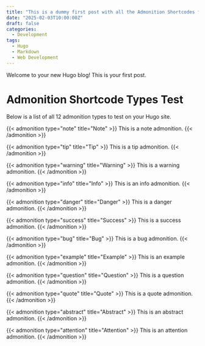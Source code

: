 ```yaml
---
title: "This is a dummy first post with all the Admonition Shortcodes for Testing"
date: "2025-02-03T10:00:00Z"
draft: false
categories:
  - Development
tags:
  - Hugo
  - Markdown
  - Web Development
---
```


Welcome to your new Hugo blog! This is your first post.

# Admonition Shortcode Types Test

Below is a list of all 12 admonition types to test on your Hugo site.

{{< admonition type="note" title="Note" >}}
This is a note admonition.
{{< /admonition >}}

{{< admonition type="tip" title="Tip" >}}
This is a tip admonition.
{{< /admonition >}}

{{< admonition type="warning" title="Warning" >}}
This is a warning admonition.
{{< /admonition >}}

{{< admonition type="info" title="Info" >}}
This is an info admonition.
{{< /admonition >}}

{{< admonition type="danger" title="Danger" >}}
This is a danger admonition.
{{< /admonition >}}

{{< admonition type="success" title="Success" >}}
This is a success admonition.
{{< /admonition >}}

{{< admonition type="bug" title="Bug" >}}
This is a bug admonition.
{{< /admonition >}}

{{< admonition type="example" title="Example" >}}
This is an example admonition.
{{< /admonition >}}

{{< admonition type="question" title="Question" >}}
This is a question admonition.
{{< /admonition >}}

{{< admonition type="quote" title="Quote" >}}
This is a quote admonition.
{{< /admonition >}}

{{< admonition type="abstract" title="Abstract" >}}
This is an abstract admonition.
{{< /admonition >}}

{{< admonition type="attention" title="Attention" >}}
This is an attention admonition.
{{< /admonition >}}